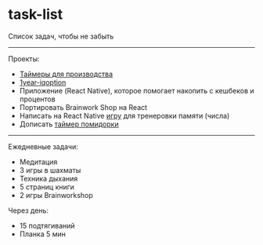 # task-list
Список задач, чтобы не забыть

---

Проекты:
* [Таймеры для производства](https://github.com/Luchanso/bottleneck-app)
* [1year-iqoption](https://github.com/Luchanso/1year-iqoption)
* Приложение (React Native), которое помогает накопить с кешбеков и процентов
* Портировать Brainwork Shop на React
* Написать на React Native [игру](https://www.uplabs.com/posts/codepen-react-memory-game) для тренеровки памяти (числа)
* Дописать [таймер помидорки](https://github.com/Luchanso/iq-stopwatch)

---

Ежедневные задачи:
* Медитация
* 3 игры в шахматы
* Техника дыхания
* 5 страниц книги
* 2 игры Brainworkshop

Через день:
* 15 подтягиваний
* Планка 5 мин
